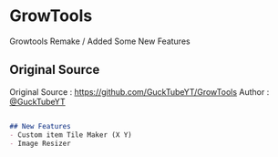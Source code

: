 # GrowTools
Growtools Remake / Added Some New Features



## Original Source
Original Source : https://github.com/GuckTubeYT/GrowTools
Author : [@GuckTubeYT](https://github.com/GuckTubeYT)


```markdown

## New Features
- Custom item Tile Maker (X Y)
- Image Resizer
```
